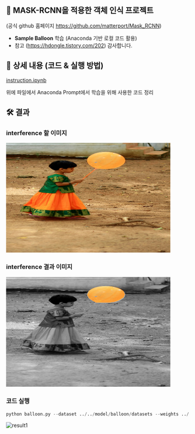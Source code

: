 ## 🚀 MASK-RCNN을 적용한 객체 인식 프로젝트

(공식 github 홈페이지 https://github.com/matterport/Mask_RCNN)
- **Sample Balloon** 학습 (Anaconda 기반 로컬 코드 활용)
- 참고 (https://hdongle.tistory.com/202) 감사합니다.

## 📖 상세 내용 (코드 & 실행 방법)

[instruction.ipynb](./instruction.ipynb)

위에 파일에서 Anaconda Prompt에서 학습을 위해 사용한 코드 정리

## 🛠️ 결과

### interference 할 이미지

<img src="./model/balloon/datasets/val/3800636873_ace2c2795f_b.jpg" width="450px" height="300px"></img><br/>

### interference 결과 이미지

<img src="./samples/balloon/splash_20231109T212912.png" width="450px" height="300px"></img><br/>

### 코드 실행

```python
python balloon.py --dataset ../../model/balloon/datasets --weights ../../mask_rcnn_balloon.h5 --logs ../../model/balloon/logs --image ../../model/balloon/datasets/val/3800636873_ace2c2795f_b.jpg splash
```

![result1](https://github.com/limbaba1120/201912120_Mask_RCNN_Assignment1/assets/102224840/89146779-b4b3-4bdc-9cdb-4611d8e39d75)
